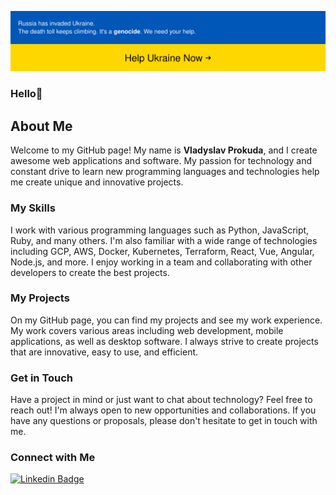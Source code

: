 [![SWUbanner](https://raw.githubusercontent.com/vshymanskyy/StandWithUkraine/main/banner2-direct.svg)](https://vshymanskyy.github.io/StandWithUkraine/)




### Hello👋

## About Me

Welcome to my GitHub page! My name is **Vladyslav Prokuda**, and I create awesome web applications and software. My passion for technology and constant drive to learn new programming languages and technologies help me create unique and innovative projects.

### My Skills

I work with various programming languages such as Python, JavaScript, Ruby, and many others. I'm also familiar with a wide range of technologies including GCP, AWS, Docker, Kubernetes, Terraform, React, Vue, Angular, Node.js, and more. I enjoy working in a team and collaborating with other developers to create the best projects.

### My Projects

On my GitHub page, you can find my projects and see my work experience. My work covers various areas including web development, mobile applications, as well as desktop software. I always strive to create projects that are innovative, easy to use, and efficient.

### Get in Touch

Have a project in mind or just want to chat about technology? Feel free to reach out! I'm always open to new opportunities and collaborations. If you have any questions or proposals, please don't hesitate to get in touch with me.

### Connect with Me


[![Linkedin Badge](https://img.shields.io/badge/-Prokuda_Vladyslav-0e76a8?style=flat&labelColor=0e76a8&logo=linkedin&logoColor=white)](https://www.linkedin.com/in/vladyslav-prokuda-9774a0160/) 
